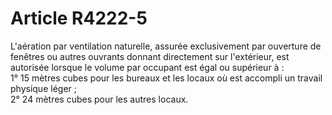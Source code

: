 # Article R4222-5

  
L'aération par ventilation naturelle, assurée exclusivement par ouverture de fenêtres ou autres ouvrants donnant directement sur l'extérieur, est autorisée lorsque le volume par occupant est égal ou supérieur à :   
1° 15 mètres cubes pour les bureaux et les locaux où est accompli un travail physique léger ;   
2° 24 mètres cubes pour les autres locaux.